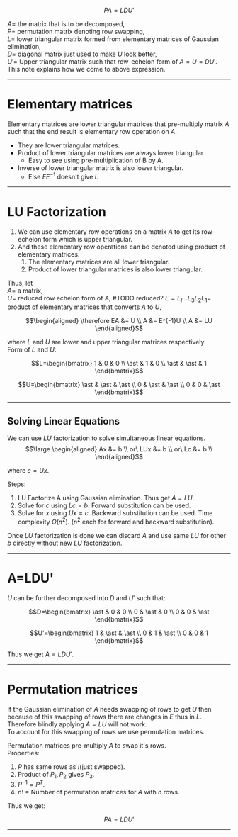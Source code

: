 $$PA=LDU'$$

$A =$ the matrix that is to be decomposed,  
$P =$ permutation matrix denoting row swapping,  
$L =$ lower triangular matrix formed from elementary matrices of Gaussian elimination,  
$D =$ diagonal matrix just used to make $U$ look better,  
$U' =$ Upper triangular matrix such that row-echelon form of $A=U=DU'$.  
This note explains how we come to above expression.

----
# Elementary matrices
Elementary matrices are lower triangular matrices that pre-multiply matrix $A$ such that the end result is elementary row operation on $A$.
- They are lower triangular matrices.
- Product of lower triangular matrices are always lower triangular
	- Easy to see using pre-multiplication of B by A.
- Inverse of lower triangular matrix is also lower triangular.
	- Else $EE^{-1}$ doesn't give $I$.

----
# LU Factorization
1. We can use elementary row operations on a matrix $A$ to get its row-echelon form which is upper triangular.
2. And these elementary row operations can be denoted using product of elementary matrices.
	1. The elementary  matrices are all lower triangular.
	2. Product of lower triangular matrices is also lower triangular.

Thus, let  
$A =$ a matrix,  
$U =$ reduced row echelon form of $A$,  #TODO reduced?
$E = E_l...E_3E_2E_1 =$ product of elementary matrices that converts $A$ to $U$,  

$$\begin{aligned}
\therefore EA &= U \\
A &= E^{-1}U \\
A &= LU
\end{aligned}$$

where $L$ and $U$ are lower and upper triangular matrices respectively.  
Form of $L$ and $U$:

$$L=\begin{bmatrix}
1 & 0 & 0 \\
\ast & 1 & 0 \\
\ast & \ast & 1
\end{bmatrix}$$

$$U=\begin{bmatrix}
\ast & \ast & \ast \\
0 & \ast & \ast \\
0 & 0 & \ast
\end{bmatrix}$$


----
## Solving Linear Equations
We can use $LU$ factorization to solve simultaneous linear equations.
$$\large \begin{aligned}
Ax &= b \\
or\ LUx &= b \\
or\ Lc &= b \\
\end{aligned}$$

where $c=Ux$.

Steps:
1. LU Factorize A using Gaussian elimination. Thus get $A=LU$.
2. Solve for $c$ using $Lc=b$. Forward substitution can be used.
3. Solve for $x$ using $Ux=c$. Backward substitution can be used.
Time complexity $O(n^2)$. ($n^2$ each for forward and backward substitution).

Once $LU$ factorization is done we can discard $A$ and use same $LU$ for other $b$ directly without new $LU$ factorization.  

----
# A=LDU'
$U$ can be further decomposed into $D$ and $U'$ such that:  

$$D=\begin{bmatrix}
\ast & 0 & 0 \\
0 & \ast & 0 \\
0 & 0 & \ast
\end{bmatrix}$$

$$U'=\begin{bmatrix}
1 & \ast & \ast \\
0 & 1 & \ast \\
0 & 0 & 1
\end{bmatrix}$$

Thus we get $A=LDU'$.

----
# Permutation matrices
If the Gaussian elimination of $A$ needs swapping of rows to get $U$ then because of this swapping of rows there are changes in $E$ thus  in $L$. Therefore blindly applying $A=LU$ will not work.  
To account for this swapping of rows we use permutation matrices.    

Permutation matrices pre-multiply $A$ to swap it's rows.  
Properties:
1. $P$ has same rows as $I$(just swapped).
2. Product of $P_1,P_2$ gives $P_3$.
3. $P^{-1}=P^T$.
4. $n!$ = Number of permutation matrices for  $A$ with $n$ rows.

Thus we get:

$$PA=LDU'$$

----
